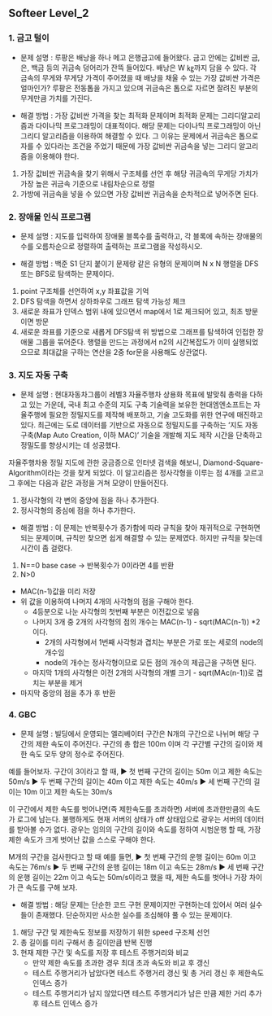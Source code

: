 ## Softeer Level_2

### 1. 금고 털이
- 문제 설명 :  루팡은 배낭을 하나 메고 은행금고에 들어왔다. 금고 안에는 값비싼 금, 은, 백금 등의 귀금속 덩어리가 잔뜩 들어있다. 배낭은 W ㎏까지 담을 수 있다. 각 금속의 무게와 무게당 가격이 주어졌을 때 배낭을 채울 수 있는 가장 값비싼 가격은 얼마인가? 루팡은 전동톱을 가지고 있으며 귀금속은 톱으로 자르면 잘려진 부분의 무게만큼 가치를 가진다.


- 해결 방법 : 가장 값비싼 가격을 찾는 최적화 문제이며 최적화 문제는 그리디알고리즘과 다이나믹 프로그래밍이 대표적이다. 해당 문제는 다이나믹 프로그래밍이 아닌 그리디 알고리즘을 이용하여 해결할 수 있다. 그 이유는 문제에서 귀금속은 톱으로 자를 수 있다라는 조건을 주었기 때문에 가장 값비싼 귀금속을 넣는 그리디 알고리즘을 이용해야 한다. 
1. 가장 값비싼 귀금속을 찾기 위해서 구조체를 선언 후 해당 귀금속의 무게당 가치가 가장 높은 귀금속 기준으로 내림차순으로 정렬
2. 가방에 귀금속을 넣을 수 있으면 가장 값비싼 귀금속을 순차적으로 넣어주면 된다.

### 2. 장애물 인식 프로그램
- 문제 설명 :  지도를 입력하여 장애물 블록수를 출력하고, 각 블록에 속하는 장애물의 수를 오름차순으로 정렬하여 출력하는 프로그램을 작성하시오.


- 해결 방법 : 백준 S1 단지 붙이기 문제랑 같은 유형의 문제이며 N x N 행렬을 DFS 또는 BFS로 탐색하는 문제이다. 
1. point 구조체를 선언하여 x,y 좌표값을 기억
2. DFS 탐색을 하면서 상하좌우로 그래프 탐색 가능성 체크
3. 새로운 좌표가 인덱스 범위 내에 있으면서 map에서 1로 체크되어 있고, 최초 방문이면 방문
4. 새로운 좌표를 기준으로 새롭게 DFS탐색
위 방법으로 그래프를 탐색하여 인접한 장애물 그룹을 묶어준다. 행렬을 만드는 과정에서 n2의 시간복잡도가 이미 실행되었으므로 최대값을 구하는 연산을 2중 for문을 사용해도 상관없다.

### 3. 지도 자동 구축
- 문제 설명 :  현대자동차그룹이 레벨3 자율주행차 상용화 목표에 발맞춰 총력을 다하고 있는 가운데, 국내 최고 수준의 지도 구축 기술력을 보유한 현대엠엔소프트는 자율주행에 필요한 정밀지도를 제작해 배포하고, 기술 고도화를 위한 연구에 매진하고 있다.
최근에는 도로 데이터를 기반으로 자동으로 정밀지도를 구축하는 ‘지도 자동 구축(Map Auto Creation, 이하 MAC)’ 기술을 개발해 지도 제작 시간을 단축하고 정밀도를 향상시키는 데 성공했다.

자율주행차용 정밀 지도에 관한 궁금증으로 인터넷 검색을 해보니, Diamond-Square-Algorithm이라는 것을 찾게 되었다. 이 알고리즘은 정사각형을 이루는 점 4개를 고르고 그 후에는 다음과 같은 과정을 거쳐 모양이 만들어진다.

1. 정사각형의 각 변의 중앙에 점을 하나 추가한다.
2. 정사각형의 중심에 점을 하나 추가한다.

- 해결 방법 : 이 문제는 반복횟수가 증가함에 따라 규칙을 찾아 재귀적으로 구현하면 되는 문제이며, 규칙만 찾으면 쉽게 해결할 수 있는 문제였다. 하지만 규칙을 찾는데 시간이 좀 걸렸다.
1. N==0 base case -> 반복횟수가 0이라면 4를 반환
2. N>0 
- MAC(n-1)값을 미리 저장
- 위 값을 이용하여 나머지 4개의 사각형의 점을 구해야 한다.
    - 4등분으로 나눈 사각형의 첫번째 부분은 이전값으로 넣음
    - 나머지 3개 중 2개의 사각형의 점의 개수는 MAC(n-1) - sqrt(MAC(n-1)) *2 이다.
        - 2개의 사각형에서 1번째 사각형과 겹치는 부분은 가로 또는 세로의 node의 개수임
        - node의 개수는 정사각형이므로 모든 점의 개수의 제곱근을 구하면 된다.
    - 마지막 1개의 사각형은 이전 2개의 사각형의 개별 크기 - sqrt(MAc(n-1))로 겹치는 부분을 제거
- 마지막 중앙의 점을 추가 후 반환

### 4. GBC
- 문제 설명 :  빌딩에서 운영되는 엘리베이터 구간은 N개의 구간으로 나뉘며 해당 구간의 제한 속도이 주어진다. 구간의 총 합은 100m 이며 각 구간별 구간의 길이와 제한 속도 모두 양의 정수로 주어진다.

예를 들어보자. 구간이 3이라고 할 때,
▶ 첫 번째 구간의 길이는 50m 이고 제한 속도는 50m/s
▶ 두 번째 구간의 길이는 40m 이고 제한 속도는 40m/s
▶ 세 번째 구간의 길이는 10m 이고 제한 속도는 30m/s

이 구간에서 제한 속도를 벗어나면(즉 제한속도를 초과하면) 서버에 초과한만큼의 속도가 로그에 남는다. 불행하게도 현재 서버의 상태가 off 상태임으로 광우는 서버의 데이터를 받아볼 수가 없다. 광우는 임의의 구간의 길이와 속도를 정하여 시범운행 할 때, 가장 제한 속도가 크게 벗어난 값을 스스로 구해야 한다.

M개의 구간을 검사한다고 할 때 예를 들면,
▶ 첫 번째 구간의 운행 길이는 60m 이고 속도는 76m/s
▶ 두 번째 구간의 운행 길이는 18m 이고 속도는 28m/s
▶ 세 번째 구간의 운행 길이는 22m 이고 속도는 50m/s이라고 했을 때, 제한 속도를 벗어나 가장 차이가 큰 속도를 구해 보자.

- 해결 방법 : 해당 문제는 단순한 코드 구현 문제이지만 구현하는데 있어서 여러 실수들이 존재했다. 단순하지만 사소한 실수를 조심해야 풀 수 있는 문제이다.
1. 해당 구간 및 제한속도 정보를 저장하기 위한 speed 구조체 선언
2. 총 길이를 미리 구해서 총 길이만큼 반복 진행
3. 현재 제한 구간 및 속도를 저장 후 테스트 주행거리와 비교
    - 만약 제한 속도를 초과한 경우 최대 초과 속도와 비교 후 갱신
    - 테스트 주행거리가 남았다면 테스트 주행거리 갱신 및 총 거리 갱신 후 제한속도 인덱스 증가
    - 테스트 주행거리가 남지 않았다면 테스트 주행거리가 남은 만큼 제한 거리 추가 후 테스트 인덱스 증가